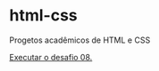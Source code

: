 # html-css
 Progetos acadêmicos de HTML e CSS


<a href="https://marqueszin.github.io/html-css/meus%20desafios/desafio08/android.html#">Executar o desafio 08.</a>